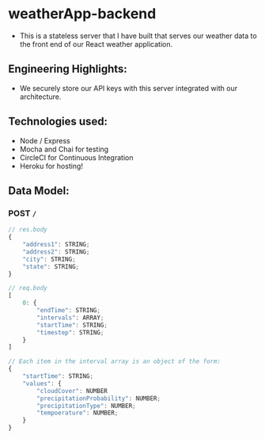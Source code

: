 # weatherApp-backend
  * This is a stateless server that I have built that serves our weather data to the front end of our React weather application.

## Engineering Highlights:
  * We securely store our API keys with this server integrated with our architecture.

## Technologies used:
  * Node / Express
  * Mocha and Chai for testing
  * CircleCI for Continuous Integration
  * Heroku for hosting!

## Data Model:
### POST `/`
```js
// res.body
{
    "address1": STRING;
    "address2": STRING;
    "city": STRING;
    "state": STRING;
}

// req.body
[
    0: {
        "endTime": STRING;
        "intervals": ARRAY;
        "startTime": STRING;
        "timestep": STRING;
    }
]

// Each item in the interval array is an object of the form:
{
    "startTime": STRING;
    "values": {
        "cloudCover": NUMBER
        "precipitationProbability": NUMBER;
        "precipitationType": NUMBER;
        "tempoerature": NUMBER;
    }
}
```